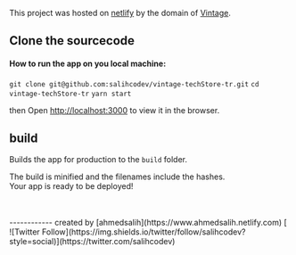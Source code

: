 This project was hosted on [netlify](https://wwww.netlify.com) by the domain of [Vintage](https://www.vintage.netlify.com).

## Clone the sourcecode

#### How to run the app on you local machine:

`git clone git@github.com:salihcodev/vintage-techStore-tr.git`
`cd vintage-techStore-tr`
`yarn start`

then Open [http://localhost:3000](http://localhost:3000) to view it in the browser.

## build

Builds the app for production to the `build` folder.<br />

The build is minified and the filenames include the hashes.<br />
Your app is ready to be deployed!

<br />
<br />
------------
created by [ahmedsalih](https://www.ahmedsalih.netlify.com)  [
![Twitter Follow](https://img.shields.io/twitter/follow/salihcodev?style=social)](https://twitter.com/salihcodev)
